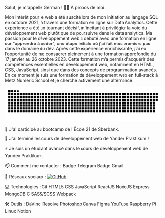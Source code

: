 Salut, je m'appelle German !
👨‍💻 À propos de moi :

Mon intérêt pour le web a été suscité lors de mon initiation au langage SQL en
octobre 2021, à travers une formation en ligne sur Data Analytics. 
Cette expérience a été un tournant décisif, m'incitant à privilégier la voie du
développement web plutôt que de poursuivre dans le data analytics.
Ma passion pour le développement web a débuté avec une formation en ligne sur
"apprendre à coder", une étape initiale où j'ai fait mes premiers pas dans le domaine du dév.
Après cette expérience enrichissante, j’ai eu l’opportunité de me consacrer
pleinement à une formation approfondie du 17 janvier au 26 octobre 2023. Cette
formation m’a permis d'acquérir des compétences essentielles en développement
web, notamment en HTML, CSS, JavaScript, ainsi que dans des concepts de
programmation avancés. 
En ce moment je suis une formation de développement web en
full-stack à Metz Numeric School et je cherche activement une alternance. 

![Змейка GitHub](https://raw.githubusercontent.com/GermanBurdin1/snake/main/snake.svg)

🔭 J'ai participé au bootcamp de l'École 21 de Sberbank.

🌱 J'ai terminé les cours de développement web de Yandex Praktikum !

⚡ Je suis un étudiant avancé dans le cours de développement web de Yandex Praktikum.

📫 Comment me contacter : Badge Telegram Badge Gmail

🤝 Réseaux sociaux :
[![GitHub](https://github.githubassets.com/images/modules/logos_page/GitHub-Mark.png)](https://github.com/GermanBurdin1/GermanBurdin1)


💻 Technologies :
Git HTML5 CSS JavaScript ReactJS NodeJS Express MongoDB C SASS/SCSS Webpack

🛠 Outils :
DaVinci Resolve Photoshop Canva Figma YouTube Raspberry Pi Linux Notion
